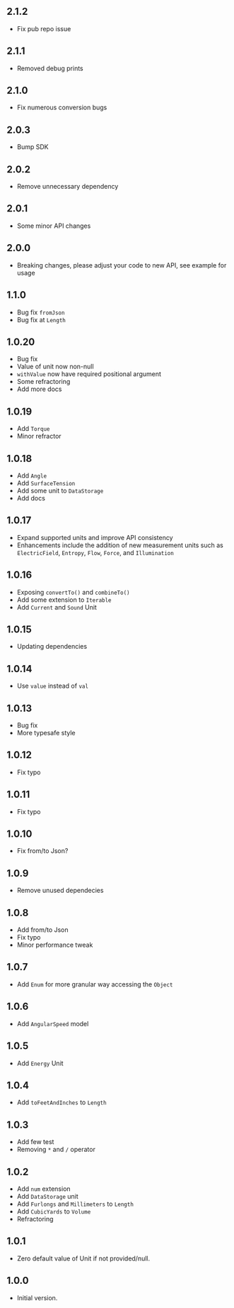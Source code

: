 ## 2.1.2

- Fix pub repo issue

## 2.1.1

- Removed debug prints

## 2.1.0

- Fix numerous conversion bugs

## 2.0.3
- Bump SDK

## 2.0.2
- Remove unnecessary dependency

## 2.0.1
- Some minor API changes

## 2.0.0
- Breaking changes, please adjust your code to new API, see example for usage

## 1.1.0
- Bug fix `fromJson`
- Bug fix at `Length`

## 1.0.20
- Bug fix
- Value of unit now non-null
- `withValue` now have required positional argument
- Some refractoring
- Add more docs

## 1.0.19
- Add `Torque`
- Minor refractor

## 1.0.18
- Add `Angle`
- Add `SurfaceTension`
- Add some unit to `DataStorage`
- Add docs

## 1.0.17
- Expand supported units and improve API consistency
- Enhancements include the addition of new measurement units such as
`ElectricField`, `Entropy`, `Flow`, `Force`, and `Illumination`

## 1.0.16
- Exposing `convertTo()` and `combineTo()`
- Add some extension to `Iterable`
- Add `Current` and `Sound` Unit
## 1.0.15
- Updating dependencies
## 1.0.14
- Use `value` instead of `val`

## 1.0.13
- Bug fix
- More typesafe style

## 1.0.12
- Fix typo

## 1.0.11
- Fix typo

## 1.0.10
- Fix from/to Json?

## 1.0.9
- Remove unused dependecies

## 1.0.8
- Add from/to Json
- Fix typo
- Minor performance tweak

## 1.0.7
- Add `Enum` for more granular way accessing the `Object`

## 1.0.6
- Add `AngularSpeed` model

## 1.0.5
- Add `Energy` Unit

## 1.0.4
- Add `toFeetAndInches` to `Length`

## 1.0.3
- Add few test
- Removing `*` and `/` operator

## 1.0.2
- Add `num` extension
- Add `DataStorage` unit
- Add `Furlongs` and `Millimeters` to `Length`
- Add `CubicYards` to `Volume`
- Refractoring

## 1.0.1
- Zero default value of Unit if not provided/null.

## 1.0.0
- Initial version.
